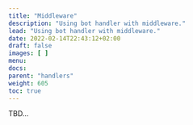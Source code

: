 ```yaml
---
title: "Middleware"
description: "Using bot handler with middleware."
lead: "Using bot handler with middleware."
date: 2022-02-14T22:43:12+02:00
draft: false
images: [ ]
menu:
docs:
parent: "handlers"
weight: 605
toc: true
---
```


TBD...

